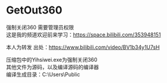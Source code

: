 # GetOut360
强制关闭360 需要管理员权限  
这是我的频道欢迎前来学习：https://space.bilibili.com/353948151

本人为转发
出处：https://www.bilibili.com/video/BV1b34y1U7sH  

压缩包中的Yihsiwei.exe为强制关闭360  
其他文件为源码，以及编译源码的编译器   
编译生成目录：C:\Users\Public

